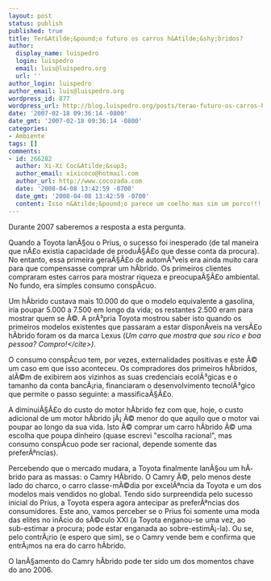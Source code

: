 ```yaml
---
layout: post
status: publish
published: true
title: Ter&Atilde;&pound;o futuro os carros h&Atilde;&shy;bridos?
author:
  display_name: luispedro
  login: luispedro
  email: luis@luispedro.org
  url: ''
author_login: luispedro
author_email: luis@luispedro.org
wordpress_id: 877
wordpress_url: http://blog.luispedro.org/posts/terao-futuro-os-carros-hibridos
date: '2007-02-18 09:36:14 -0800'
date_gmt: '2007-02-18 09:36:14 -0800'
categories:
- Ambiente
tags: []
comments:
- id: 266282
  author: Xi-Xi Coc&Atilde;&sup3;
  author_email: xixicoco@hotmail.com
  author_url: http://www.cocozada.com
  date: '2008-04-08 13:42:59 -0700'
  date_gmt: '2008-04-08 13:42:59 -0700'
  content: Isso n&Atilde;&pound;o parece um coelho mas sim um porco!!!!!!!!
---
```

<p>Durante 2007 saberemos a resposta a esta pergunta.
<p>Quando a Toyota lan&Atilde;&sect;ou o Prius, o sucesso foi inesperado (de tal maneira que n&Atilde;&pound;o existia capacidade de produ&Atilde;&sect;&Atilde;&pound;o que desse conta da procura). No entanto, essa primeira gera&Atilde;&sect;&Atilde;&pound;o de autom&Atilde;&sup3;veis era ainda muito cara para que compensasse comprar um h&Atilde;&shy;brido. Os primeiros clientes compraram estes carros para mostrar riqueza e preocupa&Atilde;&sect;&Atilde;&pound;o ambiental. No fundo, era simples consumo consp&Atilde;&shy;cuo.
<p>Um h&Atilde;&shy;brido custava mais 10.000 do que o modelo equivalente a gasolina, iria poupar 5.000 a 7.500 em longo da vida; os restantes 2.500 eram para mostrar quem se &Atilde;&copy;. A pr&Atilde;&sup3;pria Toyota mostrou saber isto quando os primeiros modelos existentes que passaram a estar dispon&Atilde;&shy;veis na vers&Atilde;&pound;o h&Atilde;&shy;brido foram os da marca Lexus (<cite>Um carro que mostra que sou rico e boa pessoa? Compro!<&#47;cite>).
<p>O consumo consp&Atilde;&shy;cuo tem, por vezes, externalidades positivas e este &Atilde;&copy; um caso em que isso aconteceu. Os compradores dos primeiros h&Atilde;&shy;bridos, al&Atilde;&copy;m de exibirem aos vizinhos as suas credenciais ecol&Atilde;&sup3;gicas e o tamanho da conta banc&Atilde;&iexcl;ria, financiaram o desenvolvimento tecnol&Atilde;&sup3;gico que permite o passo seguinte: a massifica&Atilde;&sect;&Atilde;&pound;o.
<p>A diminui&Atilde;&sect;&Atilde;&pound;o do custo do motor h&Atilde;&shy;brido fez com que, hoje, o custo adicional de um motor h&Atilde;&shy;brido j&Atilde;&iexcl; &Atilde;&copy; menor do que aquilo que o motor vai poupar ao longo da sua vida. Isto &Atilde;&copy; comprar um carro h&Atilde;&shy;brido &Atilde;&copy; uma escolha que poupa dinheiro (quase escrevi "escolha racional", mas consumo consp&Atilde;&shy;cuo pode ser racional, depende somente das prefer&Atilde;&ordf;ncias).
<p>Percebendo que o mercado mudara, a Toyota finalmente lan&Atilde;&sect;ou um h&Atilde;&shy;brido para as massas: o Camry H&Atilde;&shy;brido. O Camry &Atilde;&copy;, pelo menos deste lado do charco, o carro classe-m&Atilde;&copy;dia por excel&Atilde;&ordf;ncia da Toyota e um dos modelos mais vendidos no global. Tendo sido surpreendida pelo sucesso inicial do Prius, a Toyota espera agora antecipar as prefer&Atilde;&ordf;ncias dos consumidores. Este ano, vamos perceber se o Prius foi somente uma moda das elites no in&Atilde;&shy;cio do s&Atilde;&copy;culo XXI (a Toyota enganou-se uma vez, ao sub-estimar a procura; pode estar enganada ao sobre-estim&Atilde;&iexcl;-la). Ou se, pelo contr&Atilde;&iexcl;rio (e espero que sim), se o Camry vende bem e confirma que entr&Atilde;&iexcl;mos na era do carro h&Atilde;&shy;brido.
<p>O lan&Atilde;&sect;amento do Camry h&Atilde;&shy;brido pode ter sido um dos momentos chave do ano 2006.</p>
